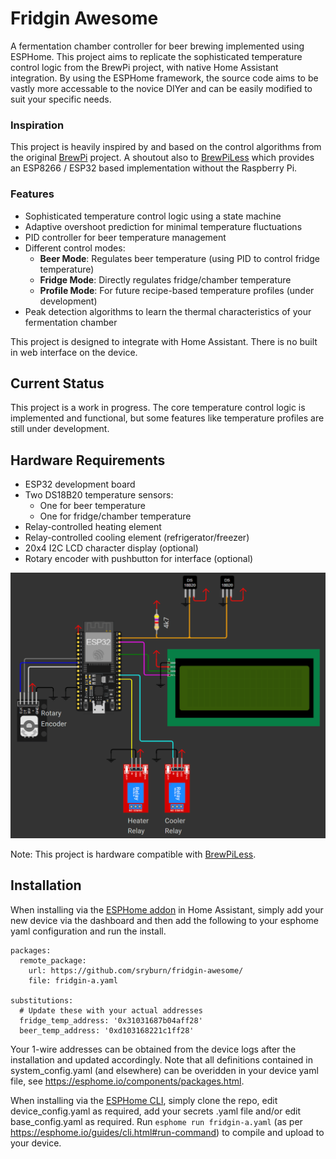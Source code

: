 # Fridgin Awesome

A fermentation chamber controller for beer brewing implemented using ESPHome. This project aims to replicate the sophisticated temperature control logic from the BrewPi project, with native Home Assistant integration. By using the ESPHome framework, the source code aims to be vastly more accessable to the novice DIYer and can be easily modified to suit your specific needs.

### Inspiration

This project is heavily inspired by and based on the control algorithms from the original [BrewPi](https://github.com/BrewPi) project. A shoutout also to [BrewPiLess](https://github.com/vitotai/BrewPiLess) which provides an ESP8266 / ESP32 based implementation without the Raspberry Pi.

### Features

- Sophisticated temperature control logic using a state machine
- Adaptive overshoot prediction for minimal temperature fluctuations
- PID controller for beer temperature management
- Different control modes:
  - **Beer Mode**: Regulates beer temperature (using PID to control fridge temperature)
  - **Fridge Mode**: Directly regulates fridge/chamber temperature
  - **Profile Mode**: For future recipe-based temperature profiles (under development)
- Peak detection algorithms to learn the thermal characteristics of your fermentation chamber

This project is designed to integrate with Home Assistant. There is no built in web interface on the device.

## Current Status

This project is a work in progress. The core temperature control logic is implemented and functional, but some features like temperature profiles are still under development.

## Hardware Requirements

- ESP32 development board
- Two DS18B20 temperature sensors:
  - One for beer temperature
  - One for fridge/chamber temperature
- Relay-controlled heating element
- Relay-controlled cooling element (refrigerator/freezer)
- 20x4 I2C LCD character display (optional)
- Rotary encoder with pushbutton for interface (optional)

![Fermentation Controller Hardware](docs/fridgin-a.png)

Note: This project is hardware compatible with [BrewPiLess](https://github.com/vitotai/BrewPiLess).

## Installation
When installing via the [ESPHome addon](https://esphome.io/guides/getting_started_hassio.html) in Home Assistant, simply add your new device via the dashboard and then add the following to your esphome yaml configuration and run the install.
```
packages:
  remote_package: 
    url: https://github.com/sryburn/fridgin-awesome/
    file: fridgin-a.yaml

substitutions:
  # Update these with your actual addresses
  fridge_temp_address: '0x31031687b04aff28'
  beer_temp_address: '0xd103168221c1ff28'    
```
Your 1-wire addresses can be obtained from the device logs after the installation and updated accordingly. Note that all definitions contained in system_config.yaml (and elsewhere) can be overidden in your device yaml file, see https://esphome.io/components/packages.html. 

When installing via the [ESPHome CLI](https://esphome.io/guides/installing_esphome.html), simply clone the repo, edit device_config.yaml as required, add your secrets .yaml file and/or edit base_config.yaml as required.
Run `esphome run fridgin-a.yaml` (as per https://esphome.io/guides/cli.html#run-command) to compile and upload to your device.

